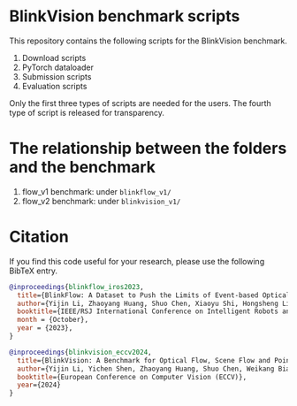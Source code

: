 # BlinkVision benchmark scripts

This repository contains the following scripts for the BlinkVision benchmark.

1. Download scripts
2. PyTorch dataloader
3. Submission scripts
4. Evaluation scripts

Only the first three types of scripts are needed for the users. The fourth type of script is released for transparency.


# The relationship between the folders and the benchmark

1. flow_v1 benchmark: under `blinkflow_v1/`
2. flow_v2 benchmark: under `blinkvision_v1/`



# Citation

If you find this code useful for your research, please use the following BibTeX entry.

```bibtex
@inproceedings{blinkflow_iros2023,
  title={BlinkFlow: A Dataset to Push the Limits of Event-based Optical Flow Estimation},
  author={Yijin Li, Zhaoyang Huang, Shuo Chen, Xiaoyu Shi, Hongsheng Li, Hujun Bao, Zhaopeng Cui, Guofeng Zhang},
  booktitle={IEEE/RSJ International Conference on Intelligent Robots and Systems (IROS)},
  month = {October},
  year = {2023},
}

@inproceedings{blinkvision_eccv2024,
  title={BlinkVision: A Benchmark for Optical Flow, Scene Flow and Point Tracking Estimation using RGB Frames and Events},
  author={Yijin Li, Yichen Shen, Zhaoyang Huang, Shuo Chen, Weikang Bian, Xiaoyu Shi, Fu-Yun Wang, Keqiang Sun, Hujun Bao, Zhaopeng Cui, Guofeng Zhang, Hongsheng Li},
  booktitle={European Conference on Computer Vision (ECCV)},
  year={2024}
}
```
